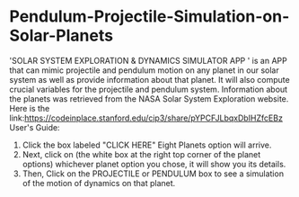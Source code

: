 # Pendulum-Projectile-Simulation-on-Solar-Planets

'SOLAR SYSTEM EXPLORATION & DYNAMICS SIMULATOR APP ' is an APP that can mimic projectile and pendulum motion on any planet in our solar system as well as provide information about that planet. It will also compute crucial variables for the projectile and pendulum system. Information about the planets was retrieved from the NASA Solar System Exploration website.
Here is the link:https://codeinplace.stanford.edu/cip3/share/pYPCFJLbqxDbIHZfcEBz
User's Guide: 
1. Click the box labeled "CLICK HERE" Eight Planets option will arrive. 
2. Next, click on (the white box at the right top corner of the planet options) whichever planet option 
 you chose, it will show you its details.
3. Then, Click on the PROJECTILE or PENDULUM box to see a simulation of the motion of dynamics on 
 that planet.
